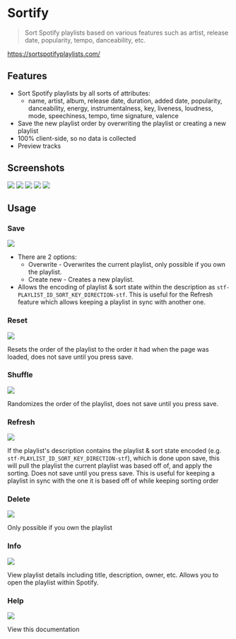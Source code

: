 # Sortify

> Sort Spotify playlists based on various features such as artist, release date, popularity, tempo, danceability, etc.

https://sortspotifyplaylists.com/

## Features

- Sort Spotify playlists by all sorts of attributes:
  - name, artist, album, release date, duration, added date, popularity, danceability, energy, instrumentalness, key, liveness, loudness, mode, speechiness, tempo, time signature, valence
- Save the new playlist order by overwriting the playlist or creating a new playlist
- 100% client-side, so no data is collected
- Preview tracks

## Screenshots

![](./docs/images/login.png)
![](./docs/images/playlist_list.png)
![](./docs/images/playlist.png)
![](./docs/images/save.png)
![](./docs/images/saved_playlist.png)

## Usage

### Save

![](./docs/icons/save.svg)

- There are 2 options:
  - Overwrite - Overwrites the current playlist, only possible if you own the playlist.
  - Create new - Creates a new playlist.
- Allows the encoding of playlist & sort state within the description as `stf-PLAYLIST_ID_SORT_KEY_DIRECTION-stf`. This is useful for the Refresh feature which allows keeping a playlist in sync with another one.

### Reset

![](./docs/icons/reset.svg)

Resets the order of the playlist to the order it had when the page was loaded, does not save until you press save.

### Shuffle

![](./docs/icons/shuffle.svg)

Randomizes the order of the playlist, does not save until you press save.

### Refresh

![](./docs/icons/refresh.svg)

If the playlist's description contains the playlist & sort state encoded (e.g. `stf-PLAYLIST_ID_SORT_KEY_DIRECTION-stf`), which is done upon save, this will pull the playlist the current playlist was based off of, and apply the sorting. Does not save until you press save. This is useful for keeping a playlist in sync with the one it is based off of while keeping sorting order

### Delete

![](./docs/icons/delete.svg)

Only possible if you own the playlist

### Info

![](./docs/icons/info.svg)

View playlist details including title, description, owner, etc. Allows you to open the playlist within Spotify.

### Help

![](./docs/icons/help.svg)

View this documentation
